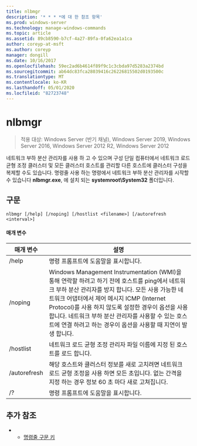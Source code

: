 ```yaml
---
title: nlbmgr
description: '* * * *에 대 한 참조 항목'
ms.prod: windows-server
ms.technology: manage-windows-commands
ms.topic: article
ms.assetid: 89cb8590-b7cf-4a27-89fa-0fa62ea1a1ca
author: coreyp-at-msft
ms.author: coreyp
manager: dongill
ms.date: 10/16/2017
ms.openlocfilehash: 59ec2ad6b4614f89f9c1c3cbda97d5283a2374bd
ms.sourcegitcommit: ab64dc83fca28039416c26226815502d0193500c
ms.translationtype: MT
ms.contentlocale: ko-KR
ms.lasthandoff: 05/01/2020
ms.locfileid: "82723748"
---
```

# <a name="nlbmgr"></a>nlbmgr

> 적용 대상: Windows Server (반기 채널), Windows Server 2019, Windows Server 2016, Windows Server 2012 R2, Windows Server 2012

네트워크 부하 분산 관리자를 사용 하 고 수 있으며 구성 단일 컴퓨터에서 네트워크 로드 균형 조정 클러스터 및 모든 클러스터 호스트를 관리할 다른 호스트에 클러스터 구성을 복제할 수도 있습니다. 명령줄 사용 하는 명령에서 네트워크 부하 분산 관리자를 시작할 수 있습니다 **nlbmgr.exe**, 에 설치 되는 **systemroot\System32** 폴더입니다.
## <a name="syntax"></a>구문
```
nlbmgr [/help] [/noping] [/hostlist <filename>] [/autorefresh <interval>]
```
#### <a name="parameters"></a>매개 변수

|        매개 변수        |                                                                                                                                                                                                설명                                                                                                                                                                                                |
|-------------------------|-----------------------------------------------------------------------------------------------------------------------------------------------------------------------------------------------------------------------------------------------------------------------------------------------------------------------------------------------------------------------------------------------------------|
|          /help          |                                                                                                                                                                                   명령 프롬프트에 도움말을 표시합니다.                                                                                                                                                                                    |
|         /noping         | Windows Management Instrumentation (WMI)을 통해 연락할 하려고 하기 전에 호스트를 ping에서 네트워크 부하 분산 관리자를 방지 합니다. 모든 사용 가능한 네트워크 어댑터에서 제어 메시지 ICMP (Internet Protocol)를 사용 하지 않도록 설정한 경우이 옵션을 사용 합니다. 네트워크 부하 분산 관리자를 사용할 수 있는 호스트에 연결 하려고 하는 경우이 옵션을 사용할 때 지연이 발생 합니다. |
|  /hostlist<filename>   |                                                                                                                                                                네트워크 로드 균형 조정 관리자 파일 이름에 지정 된 호스트를 로드 합니다.                                                                                                                                                                 |
| /autorefresh<interval> |                                                                                                          해당 호스트와 클러스터 정보를 새로 고치려면 네트워크 로드 균형 조정을 사용 하면 모든 <interval> 초입니다. 없는 간격을 지정 하는 경우 정보 60 초 마다 새로 고쳐집니다.                                                                                                          |
|           /?            |                                                                                                                                                                                   명령 프롬프트에 도움말을 표시합니다.                                                                                                                                                                                    |

## <a name="additional-references"></a>추가 참조
-   - [명령줄 구문 키](command-line-syntax-key.md)

